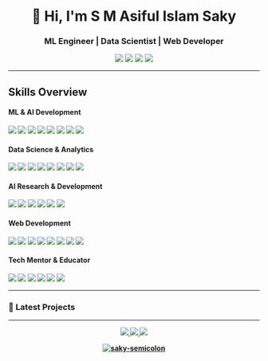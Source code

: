 <h1 align="center">👋 Hi, I'm S M Asiful Islam Saky</h1>
<h3 align="center">ML Engineer | Data Scientist | Web Developer</h3>

<p align="center">
  <a href="https://saky.space" target="_blank"><img src="https://img.shields.io/badge/🌐 Portfolio-0078D4?style=flat&logo=Google-Chrome&logoColor=white" /></a>
  <a href="mailto:saky.aiu22@gmail.com" target="_blank"><img src="https://img.shields.io/badge/✉️ Email-D14836?style=flat&logo=Gmail&logoColor=white" /></a>
  <a href="https://linkedin.com/in/saky-semicolon" target="_blank"><img src="https://img.shields.io/badge/🔗 LinkedIn-0A66C2?style=flat&logo=Linkedin&logoColor=white" /></a>
  <a href="https://www.researchgate.net/profile/S-M-Asiful-Islam-Saky" target="_blank"><img src="https://img.shields.io/badge/📚 ResearchGate-00CCBB?style=flat&logo=ResearchGate&logoColor=white" /></a>
</p>

---
    
## Skills Overview

#### ML & AI Development <b>
<p>
  <img src="https://img.shields.io/badge/TensorFlow-FF6F00?style=flat&logo=TensorFlow&logoColor=white" />
  <img src="https://img.shields.io/badge/PyTorch-EE4C2C?style=flat&logo=PyTorch&logoColor=white" />
  <img src="https://img.shields.io/badge/HuggingFace-FFD21F?style=flat&logo=HuggingFace&logoColor=black" />
  <img src="https://img.shields.io/badge/MLflow-0194E2?style=flat&logo=MLflow&logoColor=white" />
  <img src="https://img.shields.io/badge/Docker-2496ED?style=flat&logo=Docker&logoColor=white" />
  <img src="https://img.shields.io/badge/Kubernetes-326CE5?style=flat&logo=Kubernetes&logoColor=white" />
  <img src="https://img.shields.io/badge/FastAPI-009688?style=flat&logo=FastAPI&logoColor=white" />
  <img src="https://img.shields.io/badge/Streamlit-FF4B4B?style=flat&logo=Streamlit&logoColor=white" />
</p>

#### Data Science & Analytics
<p>
  <img src="https://img.shields.io/badge/Python-3776AB?style=flat&logo=Python&logoColor=white" />
  <img src="https://img.shields.io/badge/R-276DC3?style=flat&logo=R&logoColor=white" />
  <img src="https://img.shields.io/badge/MySQL-4479A1?style=flat&logo=MySQL&logoColor=white" />
  <img src="https://img.shields.io/badge/Pandas-150458?style=flat&logo=Pandas&logoColor=white" />
  <img src="https://img.shields.io/badge/NumPy-013243?style=flat&logo=NumPy&logoColor=white" />
  <img src="https://img.shields.io/badge/Seaborn-3776AB?style=flat&logo=Seaborn&logoColor=white" />
  <img src="https://img.shields.io/badge/Tableau-E97627?style=flat&logo=Tableau&logoColor=white" />
  <img src="https://img.shields.io/badge/PowerBI-F2C811?style=flat&logo=PowerBI&logoColor=black" />
</p>

#### AI Research & Development
<p>
  <img src="https://img.shields.io/badge/LaTeX-008080?style=flat&logo=LaTeX&logoColor=white" />
  <img src="https://img.shields.io/badge/Mendeley-A61F23?style=flat&logoColor=white" />
  <img src="https://img.shields.io/badge/Overleaf-47A141?style=flat&logo=Overleaf&logoColor=white" />
  <img src="https://img.shields.io/badge/Word-2B579A?style=flat&logo=Microsoft-Word&logoColor=white" />
  <img src="https://img.shields.io/badge/PowerPoint-B7472A?style=flat&logo=Microsoft-PowerPoint&logoColor=white" />
  <img src="https://img.shields.io/badge/Canva-00C4CC?style=flat&logo=Canva&logoColor=white" />
</p>

#### Web Development
<p>
  <img src="https://img.shields.io/badge/HTML5-E34F26?style=flat&logo=HTML5&logoColor=white" />
  <img src="https://img.shields.io/badge/CSS3-1572B6?style=flat&logo=CSS3&logoColor=white" />
  <img src="https://img.shields.io/badge/JavaScript-F7DF1E?style=flat&logo=JavaScript&logoColor=black" />
  <img src="https://img.shields.io/badge/Bootstrap-7952B3?style=flat&logo=Bootstrap&logoColor=white" />
  <img src="https://img.shields.io/badge/React-61DAFB?style=flat&logo=React&logoColor=black" />
  <img src="https://img.shields.io/badge/Node.js-339933?style=flat&logo=Node.js&logoColor=white" />
  <img src="https://img.shields.io/badge/Netlify-00C7B7?style=flat&logo=Netlify&logoColor=white" />
  <img src="https://img.shields.io/badge/Vercel-000000?style=flat&logo=Vercel&logoColor=white" />
</p>

#### Tech Mentor & Educator
<p>
  <img src="https://img.shields.io/badge/Python-3776AB?style=flat&logo=Python&logoColor=white" />
  <img src="https://img.shields.io/badge/Linux-FCC624?style=flat&logo=Linux&logoColor=black" />
  <img src="https://img.shields.io/badge/GitHub-181717?style=flat&logo=GitHub&logoColor=white" />
  <img src="https://img.shields.io/badge/Arduino-00979D?style=flat&logo=Arduino&logoColor=white" />
  <img src="https://img.shields.io/badge/Raspberry%20Pi-A22846?style=flat&logo=Raspberry-Pi&logoColor=white" />
  <img src="https://img.shields.io/badge/Windows-0078D6?style=flat&logo=Windows&logoColor=white" />
</p>

---

### 🚀 Latest Projects

<!--START_SECTION:repos-->
<!--END_SECTION:repos-->

---

<p align="center">
  <a href="https://github.com/saky-semicolon">
    <img src="http://github-profile-summary-cards.vercel.app/api/cards/profile-details?username=saky-semicolon&theme=transparent" />
  </a>
  <a href="https://github.com/saky-semicolon">
    <img src="https://github-readme-streak-stats.herokuapp.com/?user=saky-semicolon&hide_border=true&card_width=338&theme=transparent" />
  </a>
  <a href="https://github.com/saky-semicolon">
    <img src="http://github-profile-summary-cards.vercel.app/api/cards/stats?username=saky-semicolon&theme=transparent" />
  </a>
  
</p>

<p align="center">
  <a href="https://github.com/saky-semicolon">
    <img src="https://komarev.com/ghpvc/?username=saky-semicolon&label=Profile+Views&color=0e75b6&style=for-the-badge" alt="saky-semicolon" />
  </a>
</p>
